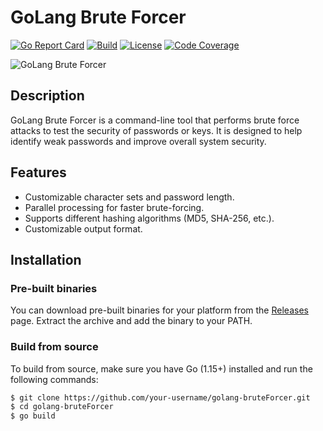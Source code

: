 # GoLang Brute Forcer

[![Go Report Card](https://goreportcard.com/badge/github.com/tomp332/gospray)](https://goreportcard.com/report/github.com/tomp332/gospray)
[![Build](https://github.com/tomp332/golang-bruteForcer/actions/workflows/build.yml/badge.svg)](https://github.com/tomp332/gospray/actions/workflows/build.yml)
[![License](https://img.shields.io/github/license/tomp332/gospray.svg)](https://github.com/tomp332/gospray/blob/main/LICENSE.md)
[![Code Coverage](https://codecov.io/gh/tomp332/gospray/settings/badge.svg)](https://codecov.io/gh/tomp332/gospray?branch=main)

![GoLang Brute Forcer](banner.png)

## Description

GoLang Brute Forcer is a command-line tool that performs brute force attacks to test the security of passwords or keys.
It is designed to help identify weak passwords and improve overall system security.

## Features

- Customizable character sets and password length.
- Parallel processing for faster brute-forcing.
- Supports different hashing algorithms (MD5, SHA-256, etc.).
- Customizable output format.

## Installation

### Pre-built binaries

You can download pre-built binaries for your platform from
the [Releases](https://github.com/your-username/golang-bruteForcer/releases) page. Extract the archive and add the
binary to your PATH.

### Build from source

To build from source, make sure you have Go (1.15+) installed and run the following commands:

```bash
$ git clone https://github.com/your-username/golang-bruteForcer.git
$ cd golang-bruteForcer
$ go build
